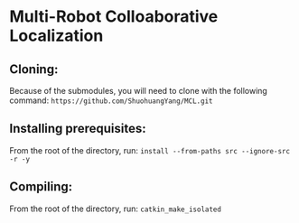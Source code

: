 # Multi-Robot Colloaborative Localization

## Cloning: 
Because of the submodules, you will need to clone with the following command: `https://github.com/ShuohuangYang/MCL.git`

## Installing prerequisites:
From the root of the directory, run: `install --from-paths src --ignore-src -r -y`

## Compiling:
From the root of the directory, run: `catkin_make_isolated`
